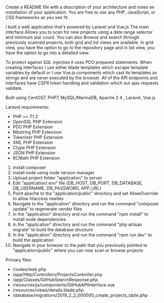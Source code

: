 Create a README file with a description of your architecture and notes on
installation of your application. You are free to use any PHP, JavaScript, or
CSS frameworks as you see fit.



I built a web application that's powered by Laravel and Vue.js 
The main interface Allows you to scan for new projects using a date range selector and minimum star count.
You can also Browse and search through previously scanned projects, both grid and list views are available.
In grid view, you have the option to go to the repository page and in list view, you have the option to go into a detailed view.
				
To protect against SQL injection it uses PDO prepared statements. 
When creating interfaces I use either blade templates which escape template variables 
by default or I use Vue.js components which cast its templates as strings and are never executed by the browser.
All of the API endpoints and interfaces have CSFR token handling and validation which our ajax requests validate.


Built using CentOS7, PHP7, MySQL/MarinaDB, Apache 2.4 , Laravel, Vue.js

Laravel requirements:
- PHP >= 7.1.3
- OpenSSL PHP Extension
- PDO PHP Extension
- Mbstring PHP Extension
- Tokenizer PHP Extension
- XML PHP Extension
- Ctype PHP Extension
- JSON PHP Extension
- BCMath PHP Extension





1) install composer
2) install node using node version manager
3) Upload project folder "application" to server
4) Edit "application/.env" file  (DB_HOST, DB_PORT, DB_DATABASE, DB_USERNAME, DB_PASSWORD, APP_URL)
5) Point apache to the "application/public" directory and set AllowOverride to allow htaccess rewites
6) Navigate to the "application" directory and run the command "composer update" to regenerate vendor files
7) In the "application" directory and run the command "npm install" to install node dependencies
8) In the "application" directory and run the command "php artisan migrate" to build the database structure
9) In the "application" directory and run the command "npm run dev" to build the application
10) Navigate in your browser to the path that you previously pointed to "application/public" where you can now scan or browse projects


Primary files:
- /routes/web.php
- /app/Http/Controllers/ProjectsController.php
- /app/Classes/GitHubSearchResponse.php
- /resources/js/components/GitHubAPIInterface.vue
- /resources/views/details.blade.php
- /database/migrations/2019_2_2_000000_create_projects_table.php